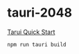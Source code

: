 # tauri-2048

[Tarui Quick Start](https://tauri.app/v1/guides/getting-started/setup)


```
npm run tauri build 
```
